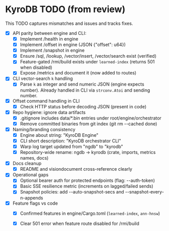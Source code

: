 # KyroDB TODO (from review)

This TODO captures mismatches and issues and tracks fixes.

- [x] API parity between engine and CLI:
  - [x] Implement /health in engine
  - [x] Implement /offset in engine (JSON {"offset": u64})
  - [x] Implement /snapshot in engine
  - [x] Ensure /sql, /lookup, /vector/insert, /vector/search exist (verified)
  - [x] Feature-gated /rmi/build exists under `learned-index` (returns 501 when disabled)
  - [x] Expose /metrics and document it (now added to routes)

- [x] CLI vector-search `k` handling
  - [x] Parse `k` as integer and send numeric JSON (engine expects number). Already handled in CLI via `strconv.Atoi` and sending number.

- [x] Offset command handling in CLI
  - [x] Check HTTP status before decoding JSON (present in code)

- [x] Repo hygiene: ignore data artifacts
  - [x] .gitignore includes data/*.bin entries under root/engine/orchestrator
  - [x] Remove committed binaries from git index (git rm --cached done)

- [x] Naming/branding consistency
  - [x] Engine about string: "KyroDB Engine"
  - [x] CLI short description: "KyroDB orchestrator CLI"
  - [x] Warp log target updated from "ngdb" to "kyrodb"
  - [x] Repository-wide rename: ngdb → kyrodb (crate, imports, metrics names, docs)

- [x] Docs cleanup
  - [x] README and visiondocument cross-reference clearly

- [x] Operational gaps
  - [x] Optional bearer auth for protected endpoints (flag: --auth-token)
  - [x] Basic SSE resilience metric (increments on lagged/failed sends)
  - [x] Snapshot policies: add --auto-snapshot-secs and --snapshot-every-n-appends

- [x] Feature flags vs code
  - [x] Confirmed features in engine/Cargo.toml (`learned-index`, `ann-hnsw`)
  - [x] Clear 501 error when feature route disabled for /rmi/build

